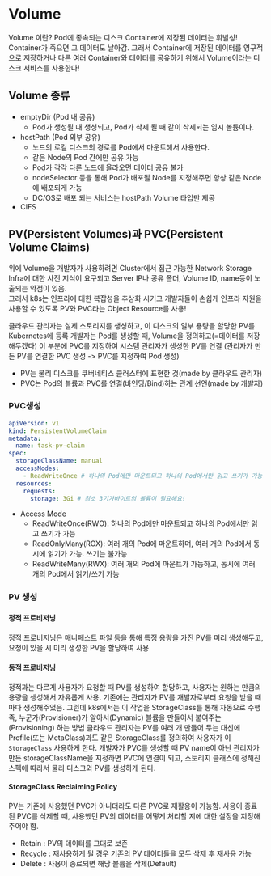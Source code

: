 # Volume
Volume 이란? Pod에 종속되는 디스크 
Container에 저장된 데이터는 휘발성! Container가 죽으면 그 데이터도 날아감. 
그래서 Container에 저장된 데이터를 영구적으로 저장하거나 다른 여러 Container와 데이터를 공유하기 위해서 Volume이라는 디스크 서비스를 사용한다! 

 
## Volume 종류 
* emptyDir (Pod 내 공유) 
  * Pod가 생성될 때 생성되고, Pod가 삭제 될 때 같이 삭제되는 임시 볼륨이다. 
* hostPath (Pod 외부 공유) 
  * 노드의 로컬 디스크의 경로를 Pod에서 마운트해서 사용한다. 
  * 같은 Node의 Pod 간에만 공유 가능 
  * Pod가 각각 다른 노드에 올라오면 데이터 공유 불가 
  * nodeSelector 등을 통해 Pod가 배포될 Node를 지정해주면 항상 같은 Node에 배포되게 가능 
  * DC/OS로 배포 되는 서비스는 hostPath Volume 타입만 제공 
* CIFS

## PV(Persistent Volumes)과 PVC(Persistent Volume Claims) 
위에 Volume을 개발자가 사용하려면 Cluster에서 접근 가능한 Network Storage Infra에 대한 사전 지식이 요구되고 Server IP나 공유 폴더, Volume ID, name등이 노출되는 약점이 있음.  
그래서 k8s는 인프라에 대한 복잡성을 추상화 시키고 개발자들이 손쉽게 인프라 자원을 사용할 수 있도록 PV와 PVC라는 Object Resource를 사용!  
 
클라우드 관리자는 실제 스토리지를 생성하고, 이 디스크의 일부 용량을 할당한 PV를 Kubernetes에 등록 
개발자는 Pod를 생성할 때, Volume을 정의하고(=데이터를 저장해두겠다) 이 부분에 PVC를 지정하여 시스템 관리자가 생성한 PV를 연결
(관리자가 만든 PV를 연결한 PVC 생성 -> PVC를 지정하여 Pod 생성)
* PV는 물리 디스크를 쿠버네티스 클러스터에 표현한 것(made by 클라우드 관리자)
* PVC는 Pod의 볼륨과 PVC를 연결(바인딩/Bind)하는 관계 선언(made by 개발자)
### PVC생성
```yml
apiVersion: v1
kind: PersistentVolumeClaim
metadata:
  name: task-pv-claim
spec:
  storageClassName: manual
  accessModes:
    - ReadWriteOnce # 하나의 Pod에만 마운트되고 하나의 Pod에서만 읽고 쓰기가 가능
  resources:
    requests:
      storage: 3Gi # 최소 3기가바이트의 볼륨이 필요해요!
```
* Access Mode 
  * ReadWriteOnce(RWO): 하나의 Pod에만 마운트되고 하나의 Pod에서만 읽고 쓰기가 가능
  * ReadOnlyMany(ROX): 여러 개의 Pod에 마운트하며, 여러 개의 Pod에서 동시에 읽기가 가능. 쓰기는 불가능
  * ReadWriteMany(RWX): 여러 개의 Pod에 마운트가 가능하고, 동시에 여러 개의 Pod에서 읽기/쓰기 가능
 
### PV 생성 
#### 정적 프로비저닝 
정적 프로비저닝은 매니페스트 파일 등을 통해 특정 용량을 가진 PV를 미리 생성해두고, 요청이 있을 시 미리 생성한 PV을 할당하여 사용 
#### 동적 프로비저닝 
정적과는 다르게 사용자가 요청할 때 PV를 생성하여 할당하고, 사용자는 원하는 만큼의 용량을 생성해서 자유롭게 사용.
기존에는 관리자가 PV를 개발자로부터 요청을 받을 때마다 생성해주었음. 그런데 k8s에서는 이 작업을 StorageClass를 통해 자동으로 수행
즉, 누군가(Provisioner)가 알아서(Dynamic) 볼륨을 만들어서 붙여주는(Provisioning) 하는 방법 
클라우드 관리자는 PV를 여러 개 만들어 두는 대신에 Profile(또는 MetaClass)과도 같은 StorageClass를 정의하여 사용자가 이 `StorageClass` 사용하게 한다.
개발자가 PVC를 생성할 때 PV name이 아닌 관리자가 만든 storageClassName을 지정하면 PVC에 연결이 되고, 스토리지 클래스에 정해진 스펙에 따라서 물리 디스크와 PV를 생성하게 된다.

#### StorageClass Reclaiming Policy 
PV는 기존에 사용했던 PVC가 아니더라도 다른 PVC로 재활용이 가능함. 사용이 종료된 PVC를 삭제할 때, 사용했던 PV의 데이터를 어떻게 처리할 지에 대한 설정을 지정해주어야 함. 
* Retain : PV의 데이터를 그대로 보존 
* Recycle : 재사용하게 될 경우 기존의 PV 데이터들을 모두 삭제 후 재사용 가능 
* Delete : 사용이 종료되면 해당 볼륨을 삭제(Default) 
